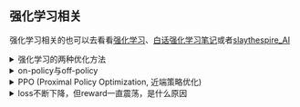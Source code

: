 
## 强化学习相关

强化学习相关的也可以去看看[强化学习](../RL/强化学习.md)、[白话强化学习笔记](../RL/白话强化学习笔记.md)或者[slaythespire_AI](../RL/slaythespire_AI.md)

<details>
<summary>强化学习的两种优化方法</summary>

<br>

**基于值函数（Value Function）的优化方法**

> **直观理解**
> 
> 想象一只老鼠，在迷宫中寻找奶酪。
> - 会给每个位置和行为一个“评分”（比如：在这个位置往上走可能会得到高分）。
> - 这些“评分”就是所谓的 Q值，也就是「在状态s下采取动作a能获得的预期总奖励」。
> - 不断尝试走不同的路线，观察哪条路最终会带你到奶酪（获得奖励最多），然后更新对各个选择的评分。
> 
> **优化方式**
> 
> - 学习一个函数$Q(s,a)$：在状态$s$下选择动作$a$的预期收益
> - 每次尝试后根据新的经验调整$Q$值，比如`Qlearning`：
> 
> $$
> Q(s,a){\leftarrow} Q(s,a)+\alpha[r+{\gamma} \mathop{\max}\limits_{a'} Q(s',a')-Q(s,a)]
> $$
> 
> - 目标是学到一个好用的$Q$函数，之后只要“贪心”地选$Q$值最大的动作即可。
> 
> **特点总结**
> 
> | 特性         | 描述                                          |
> | ------------ | --------------------------------------------- |
> | 优化对象     | 值函数（Value/Q-Function）                    |
> | 策略间接学习 | 通过值函数推导出最优策略                      |
> | 算法代表     | Q-Learning、SARSA、DQN（深度Q网络）           |
> | 适合场景     | 状态/动作空间不太大，或可用神经网络近似值函数 |

**基于策略（Policy）的优化方法**

> **直观理解**
> 
> 还是老鼠找奶酪的故事。
> - 这次老鼠不再记录每个动作的评分，而是直接“学习一种习惯”。
> - 比如：它学会了“见到岔路口，70% 向右走，30% 向上走”，这个就是它的“**策略**”。
> - 如果这套习惯让它经常找到奶酪，就加强这个习惯；否则就调整策略。
> 
> **优化方式**
> 
> - 直接学习一个策略函数$\pi (a|s;\theta)$，输出某状态下采取各个动作的概率。
> - 用“策略梯度”算法来优化参数$\theta$，让高奖励的动作概率变大。例如：
> 
> $$
> \nabla_\theta J(\theta)=E[\nabla_\theta\log {\pi_{\theta}(a|s)}·R]
> $$
> 
> - 调整参数方向，使得带来高奖励的动作更有可能被选中。
> 
> **特点总结**
> 
> | 特性         | 描述                                 |
> | ------------ | ------------------------------------ |
> | 优化对象     | 策略本身（Policy）                   |
> | 策略直接学习 | 不依赖值函数，直接优化决策策略       |
> | 算法代表     | Policy Gradient、REINFORCE、PPO、A2C |
> | 适合场景     | 连续动作空间、策略难以从值函数推导时 |

</details>


<details>
<summary>on-policy与off-policy</summary>

<br>

**on-policy**

> 想象你是一个打游戏的 AI 学徒：
> - 你自己操控角色，打一局后回看录像总结哪里做得不好，然后优化自己的操作方式。
> - 自己打的局，自己学；
> - 每一局用的是“你现在的策略”，从中学习也是为了改进这个策略；
> - 比如：SARSA、PPO、REINFORCE。
> 
> | 特性       | 描述                                                          |
> | ---------- | ------------------------------------------------------------- |
> | 策略一致性 | 收集数据用的策略 == 学习/更新的策略                           |
> | 样本利用率 | 一般只能用一次（不适合重放）                                  |
> | 探索方式   | 通常要有策略自带的随机性（比如 epsilon-greedy，或者策略分布） |
> | 优点       | 理论收敛性强，学得稳定                                        |
> | 缺点       | 样本效率低，不能重复利用数据                                  |

**off-policy**

> 还是一个打游戏的 AI 学徒：
> - 你在旁边看大神打游戏（或者过去自己老版本的录像），从他们的操作中提取经验并优化自己的策略。
> - 用的是别人的经验，训练的是自己的策略；
> - 比如 Q-learning 中你可以随便探索（比如随机行动），但训练时总是更新“最优策略”对应的 Q 值；
> - DQN、Q-Learning、DDPG 都是 off-policy 算法。
> 
> | 特性       | 描述                                           |
> | ---------- | ---------------------------------------------- |
> | 策略不一致 | 收集数据的策略 ≠ 学习优化的策略                |
> | 样本利用率 | 可以反复使用历史数据（比如经验回放）           |
> | 探索方式   | 数据可以来自随机策略或旧策略                   |
> | 优点       | 样本效率高，能用“离线数据”训练                 |
> | 缺点       | 学习不稳定，尤其当行为策略与目标策略差别太大时 |

**总结**

> | 对比维度         | On-Policy                  | Off-Policy                     |
> | ---------------- | -------------------------- | ------------------------------ |
> | 数据收集策略     | 当前正在优化的策略         | 可以是旧的、随机的或别人的策略 |
> | 数据使用效率     | 每条数据用一次             | 可以反复使用、经验回放         |
> | 是否需要探索机制 | 是，需要策略有随机性       | 不一定，行为策略可以另设       |
> | 学习的稳定性     | 稳定但效率低               | 效率高但容易发散               |
> | 应用例子         | PPO、REINFORCE、A2C、SARSA | DQN、Q-Learning、DDPG、SAC     |

</details>


<details>
<summary>PPO (Proximal Policy Optimization, 近端策略优化)</summary>

<br>

**背景：为什么要 PPO？**

> 在策略梯度方法（如 REINFORCE）中，直接优化期望回报：
> 
> $$
> J(\theta)=E_{\tau \sim \pi_{\theta}}[\sum_t\log\pi_{\theta}(a_t|s_t)·A_t]
> $$
> 
> 这些方法的基本思想是：通过采样和优化，使策略参数$\theta$让策略$\pi_{\theta}(a|s)$更倾向于带来高回报的动作。
> 
> 当我们对策略进行更新时，如果步长（learning rate）或梯度本身太大，就可能导致 策略突然发生巨大变化。具体原因解释如下：
> 
> **原因1：策略是概率分布，稍微调整参数就可能完全改变行为**
> 
> - 假设当前策略（旧），在某个状态 s： 动作 a1 的概率是 0.9，动作 a2 的概率是 0.1
> - 更新后策略（新）：a1 的概率变成 0.1，a2 的概率变成 0.9
> - 策略在同一个状态下的行为 翻转了，这就是剧烈变化。
> 
> **原因2：REINFORCE / A2C 的目标函数是无约束的**
> 
> - REINFORCE 要最大化：$E_{\tau \sim \pi_{\theta}}[\sum_t\log\pi_{\theta}(a_t|s_t)·A_t]$
> - 这个目标函数没有限制策略变化的幅度，所以在更新参数的时候，哪怕变化很大，也不会受到惩罚。
> 
> **原因3：剧烈变化导致不稳定训练**
> 
> - 如果策略变动太大，当前策略和生成经验的旧策略差距太大；
> - 会导致估计的梯度方向不准确；
> - 一步导致学习“崩掉”或震荡。

**PPO 的核心**

> **PPO 的核心思想**：不让策略每次更新跳太远，采用“剪切（Clipping）”技术做约束。
> 
> **PPO 的核心目标函数**：
> 
> $$
> L_{CLIP}(\theta)=E_t[\min(r_t(\theta)·A_t,clip(r_t(\theta),1-\epsilon,1+\epsilon)·A_t)]
> $$
> 
> 其中：
> - $r_t(\theta)=\frac{\pi_{\theta}(a_t|s_t)}{\pi_{\theta_{old}}(a_t|s_t)}$：新旧策略的概率比
> - $A_t$：优势函数（估计当前行为是否优于平均）
> - clip 约束策略变化在$[1-\epsilon,1+\epsilon]$内
> 
> 这种方式能有效防止策略更新“越界”，让学习更稳定。

**PPO 相比其他方法的优化点（不止一个）**

> **优化1：策略更新幅度控制（Clip）**
> 
> 这是 PPO 的最核心创新点。
> - 以前（如 REINFORCE）策略每次更新可能大幅度波动，训练不稳定；
> - PPO 使用 clip 函数控制策略新旧概率比，保持在合理范围；
> - 优点：稳定、简单、高效，训练不会“崩”。
> 
> **优化2：支持多步轨迹采样（采样效率更高）**
> 
> - 比如 A2C 是每一步交互就更新一次参数（每步都同步）；
> - PPO 可以一次收集一整个 batch（完整或部分 episode），然后统一优化；
> - 好处：减少同步成本，提升样本利用效率。
> 
> **优化3：可以使用广义优势估计（GAE）**
> 
> GAE（Generalized Advantage Estimation）是一种对 Advantage 函数的更稳定估计方式；
> PPO 支持这种估计方法，更准确、更稳定；
> 
> $$
> A_t^{GAE}=\sum_{l=0}^{\infty}(\gamma\lambda)^l\delta_{t+l}
> $$
> 
> 其中：$\delta_t=r_t+\gamma V(s_{t+1})-V(s_t)$
> 
> **优化4：可以结合多个损失项一起训练（Actor-Critic）**
> 
> PPO 通常使用两个损失函数并行训练：
> - 策略损失（用剪切策略比控制更新）；
> - 值函数损失（预测 V 值）；
> - 有时还加上 entropy loss 促进探索。
> 
> PPO 总损失函数一般如下：
> 
> $$
> L=L_{policy}^{CLIP}+c_1·L_{value}-c_2·Entropy
> $$
> 
> **总结**
> 
> | 优化点                | 是否是 PPO 核心     |
> | --------------------- | ------------------- |
> | 策略 clip 限制更新    | ✅ 绝对核心          |
> | 支持 batch+多步采样   | ✅ 提升效率          |
> | 使用 GAE 增强稳定性   | ✅ 常用搭配          |
> | 值函数 + 策略联合训练 | ✅ Actor-Critic 标配 |
> | 轻量实现（相比 TRPO） | ✅ 实用性极强        |

**PPO是on-policy还是off-policy**

> **PPO 为什么是 on-policy？**
> 
> PPO 是一个策略优化器，它优化的是当前策略$\pi_\theta$
> 
> 虽然它“缓解”了 on-policy 的一些缺点，但它本质仍然是 on-policy，因为：
> - 它的经验采集仍然依赖当前策略$\pi$；
> - 策略更新仍基于当前$\pi$与旧策略$\pi_{old}$的比值；
> - 即使允许小幅偏离，也不允许用完全无关的旧数据。
> 
> **那 PPO 为什么样本效率高？哪来的？**
> 
> > PPO 提高样本效率，主要靠以下机制：
> > 
> > **机制1：重复使用旧数据（小范围）——“软”on-policy**
> > 
> > 虽然 PPO 是 on-policy，但它使用了一个$\pi_{old}$机制：$r_t(\theta)=\frac{\pi_{\theta}(a_t|s_t)}{\pi_{\theta_{old}}(a_t|s_t)}$
> > 
> > - 它允许我们用 多个 epoch 重复利用同一批样本；
> > - 只要保证$\pi$与$\pi_{old}$不偏差太大，就不会影响训练质量；
> > - 这种策略更新方式叫做 “trust region” 近似。
> > 
> > **机制2：Clip 策略让“轻微 off-policy”（容忍策略漂移）安全可行**
> > 
> > - PPO 的 clip 限制保证了即便策略发生了一点变化，学习目标依然是可信的；
> > - 这让它能容忍轻微偏离 on-policy，在保证稳定的前提下使用更多数据。
> > - 轻微 off-policy 并非真正 off-policy，是设计上具备一定的**策略漂移容忍度**（policy shift tolerance），这是其样本利用率提升的核心机制之一。
> > 
> > **机制3：GAE（优势估计）+ 批量轨迹更新**
> > 
> > - PPO 允许收集一整个 batch（可能包含多个 episode）的轨迹；
> > - 用 GAE 估计优势后，一次性进行多轮优化；
> > - 所以样本“利用率”高于 REINFORCE / A2C（这些一次用一次就扔）；
> 
> **PPO 是否是完全的 on-policy？**
> 
> 严格意义上讲：
> - PPO 是 近似 on-policy 或称 soft on-policy 方法；
> - 它介于传统 on-policy 和 off-policy 之间；
> - 但它仍不能使用完全离线的数据或完全旧的策略轨迹；
> - 如果把旧经验存到 replay buffer、持续用很久，那就彻底违反 on-policy 假设了（比如 DQN 才这么干）。

</details>


<details>
<summary>loss不断下降，但reward一直震荡，是什么原因</summary>

<br>

**情况 1：模型在过拟合 Critic，但策略没变好**

> Loss 下降是因为模型在拟合 value function（比如 TD 误差），但策略本身并没有学到更多有价值的行为。
> 
> Loss 是对某个目标的优化，而不是直接最大化 reward
> - 常见 loss（如 policy gradient、value loss）优化的是 估计值（如动作概率、Q 值等），而不是直接优化环境返回的 reward。
> - 训练过程中 loss 降低，表示模型更 confident、收敛性更好，但策略是否更优还需看 reward。
> 
> **解决方法**：
> - 观察 policy 的变化（如 action 分布、熵 entropy）是否真的在改变。
> - 增加 entropy bonus 权重（鼓励 exploration）
> - 用 advantage normalization，避免大 advantage 推动过强的梯度更新。

**情况 2：策略陷入局部最优 / 探索不足**

> 训练过程中 loss 下降但 policy 不再探索，reward 停滞或震荡。
> 
> **解决方法**：
> - 调大 entropy regularization 项（鼓励更多探索）
> - 使用 ε-greedy 或 Gumbel noise 加入随机性
> - 如果是 PPO，尝试调大 clip_epsilon 以避免过度收敛。

**情况 3：环境 reward 本身就 noisy / 非平稳**

> 不是模型的问题，是 reward 天然震荡，比如：
> - 游戏有很多随机性（敌人行为随机）
> - reward sparse（只有达成任务才给分）
> 
> **解决方法**：
> - 平滑 reward 曲线（如滑动平均）来更准确评估变化趋势
> - 分析是否是环境随机性主导而非策略退化
> - 多运行几条 trajectory 看 reward 的 方差是否高

</details>


